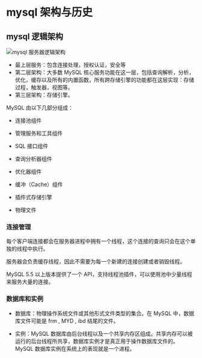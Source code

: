 # mysql 架构与历史

## mysql 逻辑架构

![mysql 服务器逻辑架构](https://cnymw.github.io/GolangStudy/docs/img/数据库-mysql基础-mysql服务器逻辑架构.png)

- 最上层服务：包含连接处理，授权认证，安全等
- 第二层架构：大多数 MySQL 核心服务功能在这一层，包括查询解析，分析，优化，缓存以及所有的内置函数，所有跨存储引擎的功能都在这层实现：存储过程，触发器，视图等。
- 第三层架构：存储引擎。

MySQL 由以下几部分组成：

- 连接池组件
  
- 管理服务和工具组件
  
- SQL 接口组件
  
- 查询分析器组件
  
- 优化器组件
  
- 缓冲（Cache）组件
  
- 插件式存储引擎
  
- 物理文件

### 连接管理

每个客户端连接都会在服务器进程中拥有一个线程，这个连接的查询只会在这个单独的线程中执行。

服务器会负责缓存线程，因此不需要为每一个新建的连接创建或者销毁线程。

MySQL 5.5 以上版本提供了一个 API，支持线程池插件，可以使用池中少量线程来服务大量的连接。

### 数据库和实例

- 数据库：物理操作系统文件或其他形式文件类型的集合。在 MySQL 中，数据库文件可能是 frm , MYD , ibd 结尾的文件。
  
- 实例：MySQL 数据库由后台线程以及一个共享内存区组成。共享内存可以被运行的后台线程所共享，数据库实例才是真正用于操作数据库文件的。MySQL 数据库实例在系统上的表现就是一个进程。


